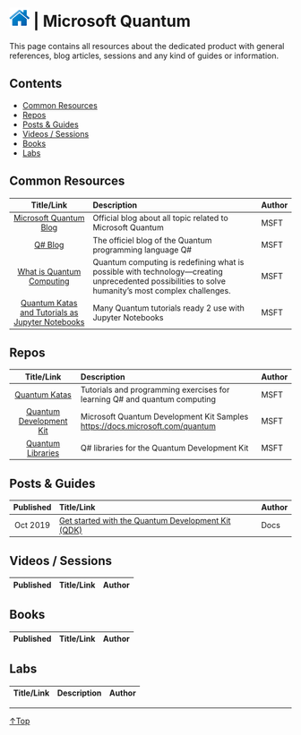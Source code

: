# [![Home](../img/home.png)](../README.md "Home") | Microsoft Quantum

This page contains all resources about the dedicated product with general references, blog articles, sessions and any kind of guides or information.

## Contents
- [Common Resources](#common-resource)
- [Repos](#repos)
- [Posts & Guides](#posts-&-guides)
- [Videos / Sessions](#videos-/-sessions)
- [Books](#books)
- [Labs](#labs)


## Common Resources
|                                                                 Title/Link                                                                  | Description                                                                                                                                        | Author |
| :-----------------------------------------------------------------------------------------------------------------------------------------: | :------------------------------------------------------------------------------------------------------------------------------------------------- | :----- |
|                                     [Microsoft Quantum Blog](https://cloudblogs.microsoft.com/quantum/)                                     | Official blog about all topic related to Microsoft Quantum                                                                                         | MSFT   |
|                                              [Q# Blog](https://devblogs.microsoft.com/qsharp/)                                              | The officiel blog of the Quantum programming language Q#                                                                                           | MSFT   |
|                       [What is Quantum Computing](https://www.microsoft.com/en-us/quantum/what-is-quantum-computing)                        | Quantum computing is redefining what is possible with technology—creating unprecedented possibilities to solve humanity’s most complex challenges. | MSFT   |
| [Quantum Katas and Tutorials as Jupyter Notebooks](https://mybinder.org/v2/gh/Microsoft/QuantumKatas/master?filepath=index.ipynb) | Many Quantum tutorials ready 2 use with Jupyter Notebooks                                                                                          | MSFT   |


## Repos
|                             Title/Link                             | Description                                                                  | Author |
| :----------------------------------------------------------------: | :--------------------------------------------------------------------------- | :----- |
|    [Quantum Katas](https://github.com/Microsoft/QuantumKatas/)     | Tutorials and programming exercises for learning Q# and quantum computing    | MSFT   |
|  [Quantum Development Kit](https://github.com/microsoft/Quantum)   | Microsoft Quantum Development Kit Samples https://docs.microsoft.com/quantum | MSFT   |
| [Quantum Libraries](https://github.com/microsoft/QuantumLibraries) | Q# libraries for the Quantum Development Kit                                 | MSFT   |



## Posts & Guides
| Published | Title/Link                                                                                             | Author |
| :-------: | :----------------------------------------------------------------------------------------------------- | :----- |
| Oct 2019  | [Get started with the Quantum Development Kit (QDK)](https://docs.microsoft.com/en-us/quantum/quickstarts/get-started) | Docs   |

## Videos / Sessions
| Published | Title/Link | Author |
| :-------: | :--------- | :----- |

## Books
| Published | Title/Link | Author |
| :-------: | :--------- | :----- |

## Labs
| Title/Link | Description | Author |
| :--------: | :---------- | :----- |
___
 <a href="#top" title="Back to the top.">↑Top</a>


